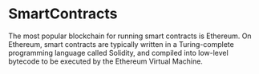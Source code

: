# SmartContracts
The most popular blockchain for running smart contracts is Ethereum. On Ethereum, smart contracts are typically written in a Turing-complete programming language called Solidity, and compiled into low-level bytecode to be executed by the Ethereum Virtual Machine.
